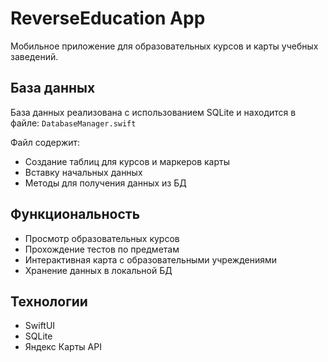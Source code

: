 # ReverseEducation App

Мобильное приложение для образовательных курсов и карты учебных заведений.

## База данных

База данных реализована с использованием SQLite и находится в файле:
`DatabaseManager.swift`

Файл содержит:
- Создание таблиц для курсов и маркеров карты
- Вставку начальных данных
- Методы для получения данных из БД

## Функциональность

- Просмотр образовательных курсов
- Прохождение тестов по предметам
- Интерактивная карта с образовательными учреждениями
- Хранение данных в локальной БД

## Технологии

- SwiftUI
- SQLite
- Яндекс Карты API

